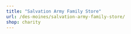```yaml
---
title: "Salvation Army Family Store"
url: /des-moines/salvation-army-family-store/
shop: charity
---
```

